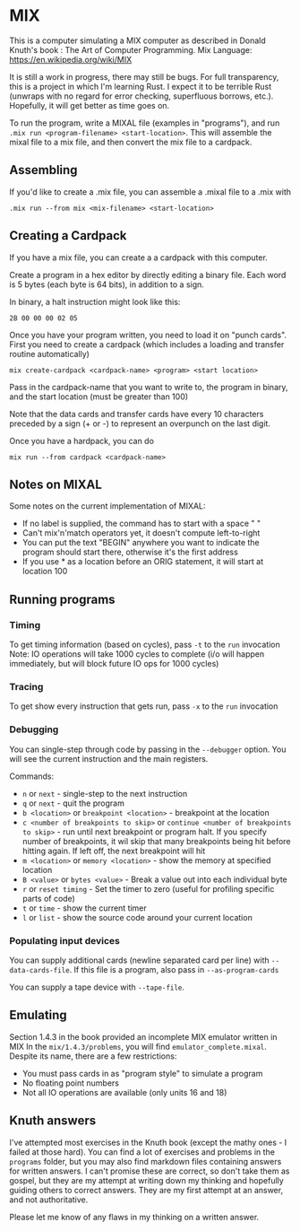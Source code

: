 # MIX

This is a computer simulating a MIX computer as described in Donald Knuth's book : The Art of Computer Programming.
Mix Language: https://en.wikipedia.org/wiki/MIX

It is still a work in progress, there may still be bugs. For full transparency, this is a project in which I'm learning
Rust. I expect it to be terrible Rust (unwraps with no regard for error checking, superfluous borrows, etc.). Hopefully,
it will get better as time goes on.

To run the program, write a MIXAL file (examples in "programs"), and run
`.mix run <program-filename> <start-location>`. This will assemble the mixal file to a mix file, and then convert the
mix file to a cardpack.

## Assembling

If you'd like to create a .mix file, you can assemble a .mixal file to a .mix with

`.mix run --from mix <mix-filename> <start-location>`

## Creating a Cardpack
If you have a mix file, you can create a a cardpack with this computer.

Create a program in a hex editor by directly editing a binary file. Each word is 5 bytes (each byte is 64 bits), in addition to a sign.

In binary, a halt instruction might look like this:

`2B 00 00 00 02 05`

Once you have your program written, you need to load it on "punch cards". First you need to create a cardpack (which includes a loading and transfer routine automatically)

`mix create-cardpack <cardpack-name> <program> <start location>`

Pass in the cardpack-name that you want to write to, the program in binary, and the start location (must be greater than 100)

Note that the data cards and transfer cards have every 10 characters preceded by a sign (+ or -) to represent an overpunch on the last digit.

Once you have a hardpack, you can do

`mix run --from cardpack <cardpack-name>`

## Notes on MIXAL

Some notes on the current implementation of MIXAL:

* If no label is supplied, the command has to start with a space " "
* Can't mix'n'match operators yet, it doesn't compute left-to-right
* You can put the text "BEGIN" anywhere you want to indicate the program should start there, otherwise it's the first address
* If you use * as a location before an ORIG statement, it will start at location 100


## Running programs

### Timing

To get timing information (based on cycles), pass `-t` to the `run` invocation
Note: IO operations will take 1000 cycles to complete (i/o will happen immediately, but will block
future IO ops for 1000 cycles)

### Tracing

To get show every instruction that gets run, pass `-x` to the `run` invocation

### Debugging

You can single-step through code by passing in the `--debugger` option. You will see the current instruction and
the main registers.

Commands:

* `n` or `next` - single-step to the next instruction
* `q` or `next` - quit the program
* `b <location>` or `breakpoint <location>` - breakpoint at the location
* `c <number of breakpoints to skip>` or `continue <number of breakpoints to skip>` - run until next breakpoint or program halt. If you specify number of breakpoints, it wil skip that many breakpoints being hit before hitting again. If left off, the next breakpoint will hit
* `m <location>` or `memory <location>` - show the memory at specified location
* `B <value>` or `bytes <value>` - Break a value out into each individual byte
* `r` or `reset timing` - Set the timer to zero (useful for profiling specific parts of code)
* `t` or `time` - show the current timer
* `l` or `list` - show the source code around your current location

### Populating input devices

You can supply additional cards (newline separated card per line) with `--data-cards-file`.
If this file is a program, also pass in `--as-program-cards`

You can supply a tape device with `--tape-file`.


## Emulating

Section 1.4.3 in the book provided an incomplete MIX emulator written in MIX
In the `mix/1.4.3/problems`, you will find `emulator_complete.mixal`. Despite its name,
there are a few restrictions:

* You must pass cards in as "program style" to simulate a program
* No floating point numbers
* Not all IO operations are available (only units 16 and 18)

## Knuth answers

I've attempted most exercises in the Knuth book (except the mathy ones - I failed at those hard).
You can find a lot of exercises and problems in the `programs` folder, but you may also find
markdown files containing answers for written answers. I can't promise these are correct, so don't
take them as gospel, but they are my attempt at writing down my thinking and hopefully guiding others
to correct answers. They are my first attempt at an answer, and not authoritative.

 Please let me know of any flaws in my thinking on a written answer.
